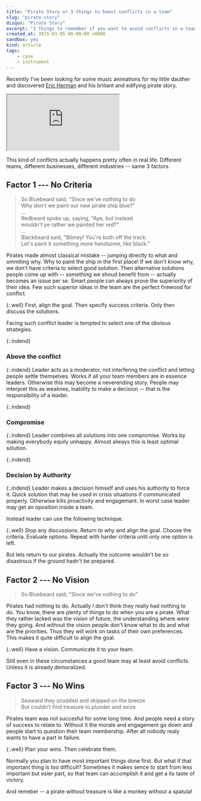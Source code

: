 ```yaml
---
title: "Pirate Story or 3 things to boost conflicts in a team"
slug: "pirate-story"
disqus: "Pirate Story"
excerpt: "3 things to remember if you want to avoid conflicts in a team. Some pirates were harmed in the making of this post."
created_at: 2015-03-05 00:00:00 +0000
sandbox: yes
kind: article
tags:
    - case
    - instrument
---
```


Receintly I've been looking for some music animations for my little dauther and discovered [Eric Herman](http://www.erichermanmusic.com/about.html) and his briliant and edifying pirate story.

<div class="embed-responsive embed-responsive-16by9">
	<iframe src="https://www.youtube.com/embed/exads7KV-Y0?rel=0" allowfullscreen></iframe>
</div>

This kind of conflicts actually happens pretty often in real life.  Different teams, different businesses, different industries -- same 3 factors.

Factor 1 --- No Criteria
------------------------
  
> So Bluebeard said, "Since we've nothing to do  
> Why don't we paint our new pirate ship blue?"  
> ...  
> Redbeard spoke up, saying, "Aye, but instead  
> wouldn't ye rather we painted her red?"  
> ...  
> Blackbeard said, "Blimey! You're both off the track.  
> Let's paint it something more handsome, like black."

Pirates made almost classical mistake -- jumping directly to what and ommiting why.  Why to paint the ship in the first place!  If we don't know why, we don't have criteria to select good solution.  Then alternative solutions people come up with -- something we shoud benefit from -- actually becomes an issue per se.  Smart people can always prove the superiority of their idea.  Few such superior ideas in the team are the perfect firewood for conflict.

{:.well}
First, align the goal.  Then specify success criteria.  Only then discuss the solutions.

Facing such conflict leader is tempted to select one of the obvious strategies.

{:.indend}
### Above the conflict

{:.indend}
Leader acts as a moderator, not interfering the conflict and letting people settle themselves.  Works if all your team members are in essence leaders.  Otherwise this may become a neverending story.  People may interpret this as weaknes, inability to make a decision -- that is the responsibility of a leader.

{:.indend}
### Compromise

{:.indend}
Leader combines all solutions into one compromise.  Works by making everybody equily unhappy.  Almost always this is least optimal solution.

{:.indend}
### Decision by Authority

{:.indend}
Leader makes a decision himself and uses his authority to force it.  Quick solution that may be used in crisis situations if communicated properly.  Otherwise kills proactivity and engagemant.  In worst case leader may get an oposition inside a team.

Instead leader can use the following technique.

{:.well}
Stop any discussions.  Return to why and align the goal.  Choose the criteria.  Evaluate options.  Repeat with harder criteria until only one option is left. 

But lets return to our pirates.  Actually the outcome wouldn't be so disastrous if the ground hadn't be prepared.

Factor 2 --- No Vision
----------------------
  
> So Bluebeard said, "Since we've nothing to do"

Pirates had nothing to do.  Actually I don't think they really had nothing to do.  You know, there are plenty of things to do when you are a pirate.  What they rather lacked was the vision of future, the understanding where were they going.  And without the vision people don't know what to do and what are the priorities.  Thus they will work on tasks of their own preferences.  This makes it quite difficult to align the goal.

{:.well}
Have a vision.  Communicate it to your team.

Still even in these circumstances a good team may at least avoid conflicts.  Unless it is already demoralized.

Factor 3 --- No Wins
--------------------
  
> Seaward they scudded and skipped on the breeze  
> But couldn't find treasure to plunder and seize  

Pirates team was not succesful for some long time.  And people need a story of success to relate to.  Without it the morale and engagement go down and people start to question their team membership.  After all nobody realy wants to have a part in failure.  

{:.well}
Plan your wins.  Then celebrate them.  

Normally you plan to have most important things done first.  But what if that important thing is too difficult?  Sometimes it makes sence to start from less important but esier part, so that team can accomplish it and get a its taste of victory.

And remeber -- a pirate without treasure is like a monkey without a spatula!